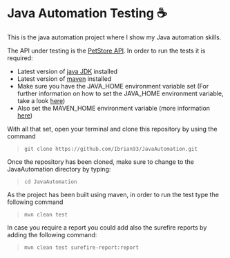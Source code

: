 # Java Automation Testing :coffee:
This is the java automation project where I show my Java automation skills.

The API under testing is the [PetStore API](https://petstore.swagger.io/#/).
In order to run the tests it is required:
* Latest version of [java JDK](https://www.oracle.com/java/technologies/javase-downloads.html) installed
* Latest version of [maven](https://maven.apache.org/download.cgi) installed
* Make sure you have the JAVA_HOME environment variable set (For further information on how to set the JAVA_HOME environment variable, take a look [here](https://docs.oracle.com/cd/E19182-01/821-0917/inst_jdk_javahome_t/index.html))
* Also set the MAVEN_HOME environment variable (more information [here](https://maven.apache.org/install.html))

With all that set, open your terminal and clone this repository by using the command

> `git clone https://github.com/Ibrian93/JavaAutomation.git`

Once the repository has been cloned, make sure to change to the JavaAutomation directory by typing:

> `cd JavaAutomation`

As the project has been built using maven, in order to run the test type the following command

> `mvn clean test`

In case you require a report you could add also the surefire reports by adding the following command:

> `mvn clean test surefire-report:report`

